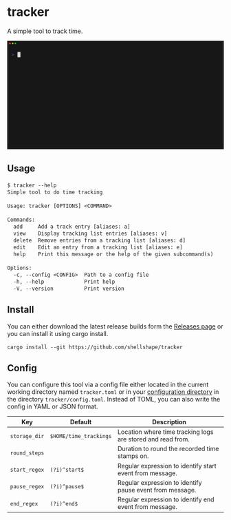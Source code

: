 # tracker

A simple tool to track time.

![](.github/media/demo.gif)

## Usage

```
$ tracker --help
Simple tool to do time tracking

Usage: tracker [OPTIONS] <COMMAND>

Commands:
  add     Add a track entry [aliases: a]
  view    Display tracking list entries [aliases: v]
  delete  Remove entries from a tracking list [aliases: d]
  edit    Edit an entry from a tracking list [aliases: e]
  help    Print this message or the help of the given subcommand(s)

Options:
  -c, --config <CONFIG>  Path to a config file
  -h, --help             Print help
  -V, --version          Print version
```

## Install

You can either download the latest release builds form the [Releases page](https://github.com/shellshape/tracker/releases) or you can install it using cargo install.

```
cargo install --git https://github.com/shellshape/tracker
```

## Config

You can configure this tool via a config file either located in the current working directory named `tracker.toml` or in your [configuration directory](https://docs.rs/dirs/latest/dirs/fn.config_dir.html) in the directory `tracker/config.toml`. Instead of TOML, you can also write the config in YAML or JSON format.

| Key           | Default                | Description                                                 |
| ------------- | ---------------------- | ----------------------------------------------------------- |
| `storage_dir` | `$HOME/time_trackings` | Location where time tracking logs are stored and read from. |
| `round_steps` |                        | Duration to round the recorded time stamps on.              |
| `start_regex` | `(?i)^start$`          | Regular expression to identify start event from message.    |
| `pause_regex` | `(?i)^pause$`          | Regular expression to identify pause event from message.    |
| `end_regex`   | `(?i)^end$`            | Regular expression to identify end event from message.      |

